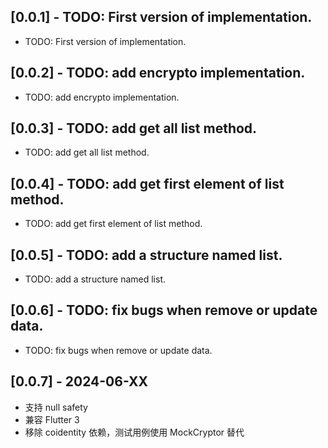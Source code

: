 ## [0.0.1] - TODO: First version of implementation.

* TODO: First version of implementation.

## [0.0.2] - TODO: add encrypto implementation.

* TODO: add encrypto implementation.


## [0.0.3] - TODO: add get all list method.

* TODO:  add get all list method.


## [0.0.4] - TODO: add get first element of list method.

* TODO:  add get first element of list method.

## [0.0.5] - TODO: add a structure named list.

* TODO: add a structure named list.

## [0.0.6] - TODO: fix bugs when remove or update data.

* TODO: fix bugs when remove or update data.

## [0.0.7] - 2024-06-XX
- 支持 null safety
- 兼容 Flutter 3
- 移除 coidentity 依赖，测试用例使用 MockCryptor 替代
